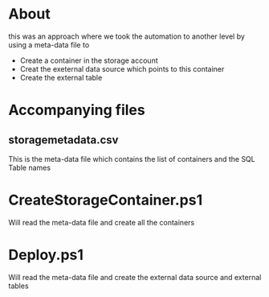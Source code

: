 # About
this was an approach where we took the automation to another level by using a meta-data file to
- Create a container in the storage account
- Creat the exeternal data source which points to this container
- Create the external table

# Accompanying files
## storagemetadata.csv
This is the meta-data file which contains the list of containers and the SQL Table names

# CreateStorageContainer.ps1
Will read the meta-data file and create all the containers

# Deploy.ps1
Will read the meta-data file and create the external data source and external tables